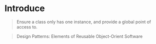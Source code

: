 # Introduce
> Ensure a class only has one instance, and provide a global point of access to.

>  Design Patterns: Elements of Reusable Object-Orient Software

